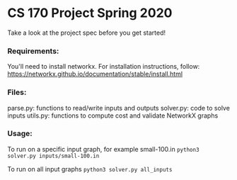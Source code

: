 # CS 170 Project Spring 2020

Take a look at the project spec before you get started!

### Requirements:
You'll need to install networkx. For installation instructions, follow: https://networkx.github.io/documentation/stable/install.html

### Files:
parse.py: functions to read/write inputs and outputs
solver.py: code to solve inputs
utils.py: functions to compute cost and validate NetworkX graphs

### Usage:
To run on a specific input graph, for example small-100.in
```python3 solver.py inputs/small-100.in```

To run on all input graphs
```python3 solver.py all_inputs```